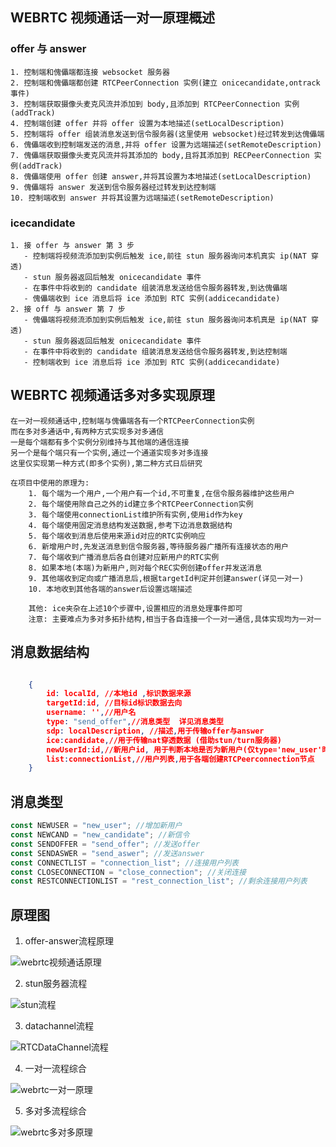 ## WEBRTC 视频通话一对一原理概述

### offer 与 answer

    1. 控制端和傀儡端都连接 websocket 服务器
    2. 控制端和傀儡端都创建 RTCPeerConnection 实例(建立 onicecandidate,ontrack 事件)
    3. 控制端获取摄像头麦克风流并添加到 body,且添加到 RTCPeerConnection 实例(addTrack)
    4. 控制端创建 offer 并将 offer 设置为本地描述(setLocalDescription)
    5. 控制端将 offer 组装消息发送到信令服务器(这里使用 websocket)经过转发到达傀儡端
    6. 傀儡端收到控制端发送的消息,并将 offer 设置为远端描述(setRemoteDescription)
    7. 傀儡端获取摄像头麦克风流并将其添加的 body,且将其添加到 RECPeerConnection 实例(addTrack)
    8. 傀儡端使用 offer 创建 answer,并将其设置为本地描述(setLocalDescription)
    9. 傀儡端将 answer 发送到信令服务器经过转发到达控制端
    10. 控制端收到 answer 并将其设置为远端描述(setRemoteDescription)

### icecandidate

    1. 接 offer 与 answer 第 3 步
       - 控制端将视频流添加到实例后触发 ice,前往 stun 服务器询问本机真实 ip(NAT 穿透)
       - stun 服务器返回后触发 onicecandidate 事件
       - 在事件中将收到的 candidate 组装消息发送给信令服务器转发,到达傀儡端
       - 傀儡端收到 ice 消息后将 ice 添加到 RTC 实例(addicecandidate)
    2. 接 off 与 answer 第 7 步
       - 傀儡端将视频流添加到实例后触发 ice,前往 stun 服务器询问本机真是 ip(NAT 穿透)
       - stun 服务器返回后触发 onicecandidate 事件
       - 在事件中将收到的 candidate 组装消息发送给信令服务器转发,到达控制端
       - 控制端收到 ice 消息后将 ice 添加到 RTC 实例(addicecandidate)

## WEBRTC 视频通话多对多实现原理

    在一对一视频通话中,控制端与傀儡端各有一个RTCPeerConnection实例
    而在多对多通话中,有两种方式实现多对多通信
    一是每个端都有多个实例分别维持与其他端的通信连接
    另一个是每个端只有一个实例,通过一个通道实现多对多连接
    这里仅实现第一种方式(即多个实例),第二种方式日后研究

    在项目中使用的原理为:
        1. 每个端为一个用户,一个用户有一个id,不可重复,在信令服务器维护这些用户
        2. 每个端使用除自己之外的id建立多个RTCPeerConnection实例
        3. 每个端使用connectionList维护所有实例,使用id作为key
        4. 每个端使用固定消息结构发送数据,参考下边消息数据结构
        5. 每个端收到消息后使用来源id对应的RTC实例响应
        6. 新增用户时,先发送消息到信令服务器,等待服务器广播所有连接状态的用户
        7. 每个端收到广播消息后各自创建对应新用户的RTC实例
        8. 如果本地(本端)为新用户,则对每个REC实例创建offer并发送消息
        9. 其他端收到定向或广播消息后,根据targetId判定并创建answer(详见一对一)
        10. 本地收到其他各端的answer后设置远端描述

        其他: ice夹杂在上述10个步骤中,设置相应的消息处理事件即可
        注意: 主要难点为多对多拓扑结构,相当于各自连接一个一对一通信,具体实现均为一对一

## 消息数据结构

```json

    {
        id: localId, //本地id ,标识数据来源
        targetId:id, //目标id标识数据去向
        username: '',//用户名
        type: "send_offer",//消息类型  详见消息类型
        sdp: localDescription, //描述,用于传输offer与answer
        ice:candidate,//用于传输nat穿透数据 (借助stun/turn服务器)
        newUserId:id,//新用户id, 用于判断本地是否为新用户(仅type='new_user'时使用)
        list:connectionList,//用户列表,用于各端创建RTCPeerconnection节点
    }

```

## 消息类型

```javascript
const NEWUSER = "new_user"; //增加新用户
const NEWCAND = "new_candidate"; //新信令
const SENDOFFER = "send_offer"; //发送offer
const SENDASWER = "send_aswer"; //发送answer
const CONNECTLIST = "connection_list"; //连接用户列表
const CLOSECONNECTION = "close_connection"; //关闭连接
const RESTCONNECTIONLIST = "rest_connection_list"; //剩余连接用户列表
```

## 原理图

1. offer-answer流程原理

![webrtc视频通话原理](https://cdn.jsdelivr.net/gh/exclison/image_itclan@master/20220627/webrtc视频通话原理.drawio.5uj5xgqkij4.png)

2. stun服务器流程

![stun流程](https://cdn.jsdelivr.net/gh/exclison/image_itclan@master/20220627/stun流程.drawio.1n8nc1fxpmww.png)

3. datachannel流程

![RTCDataChannel流程](https://cdn.jsdelivr.net/gh/exclison/image_itclan@master/20220627/RTCDataChannel流程.drawio.7901ix4ypls0.png)

4. 一对一流程综合

![webrtc一对一原理](https://cdn.jsdelivr.net/gh/exclison/image_itclan@master/20220627/webrtc一对一原理.drawio.v0w5zom08ow.png)

5. 多对多流程综合

![webrtc多对多原理](https://cdn.jsdelivr.net/gh/exclison/image_itclan@master/20220627/webrtc多对多原理.drawio.3t8g48ygpc40.png)